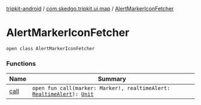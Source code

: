 [tripkit-android](../../index.md) / [com.skedgo.tripkit.ui.map](../index.md) / [AlertMarkerIconFetcher](./index.md)

# AlertMarkerIconFetcher

`open class AlertMarkerIconFetcher`

### Functions

| Name | Summary |
|---|---|
| [call](call.md) | `open fun call(marker: Marker!, realtimeAlert: `[`RealtimeAlert`](../../com.skedgo.tripkit.common.model/-realtime-alert/index.md)`): `[`Unit`](https://kotlinlang.org/api/latest/jvm/stdlib/kotlin/-unit/index.html) |
